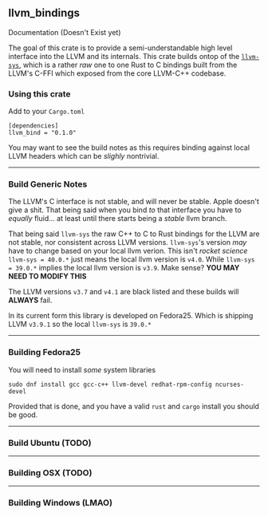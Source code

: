 llvm_bindings
---

Documentation (Doesn't Exist yet)

The goal of this crate is to provide a semi-understandable high level interface into the LLVM and its internals. This
crate builds ontop of the [`llvm-sys`](https://bitbucket.org/tari/llvm-sys.rs), which is a rather _raw_ one to one Rust
to C bindings built from the LLVM's C-FFI which exposed from the core LLVM-C++ codebase.


### Using this crate

Add to your `Cargo.toml`

```
[dependencies]
llvm_bind = "0.1.0"
```

You may want to see the build notes as this requires binding against local LLVM headers which can be _slighly_ nontrivial.

---

### Build Generic Notes

The LLVM's C interface is not stable, and will never be stable. Apple doesn't give a shit. That being said when you
bind _to_ that interface you have to _equally_ fluid... at least until there starts being a _stable_ llvm branch.

That being said `llvm-sys` the raw C++ to C to Rust bindings for the LLVM are not stable, nor consistent across
LLVM versions. `llvm-sys`'s version _may_ have to change based on your local llvm verion. This isn't _rocket science_
`llvm-sys = 40.0.*` just means the local llvm version is `v4.0`. While `llvm-sys = 39.0.*` implies the local llvm version
is `v3.9`. Make sense? **YOU MAY NEED TO MODIFY THIS**

The LLVM versions `v3.7` and `v4.1` are black listed and these builds will **ALWAYS** fail.

In its current form this library is developed on Fedora25. Which is shipping LLVM `v3.9.1` so the local `llvm-sys` is `39.0.*`

---

### Building Fedora25

You will need to install _some_ system libraries

```
sudo dnf install gcc gcc-c++ llvm-devel redhat-rpm-config ncurses-devel
```

Provided that is done, and you have a valid `rust` and `cargo` install you should be good.

---

### Build Ubuntu (TODO)

----

### Building OSX (TODO)

---

### Building Windows (LMAO)


